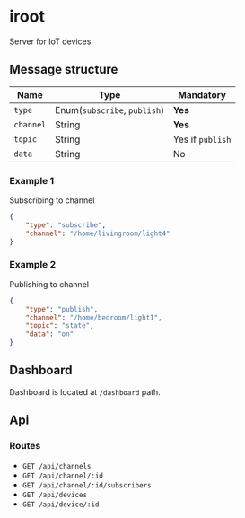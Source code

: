# iroot
Server for IoT devices

## Message structure

| Name | Type | Mandatory |
| --- | --- | --- |
| `type` | Enum(`subscribe`, `publish`) | **Yes** |
| `channel` | String | **Yes** |
| `topic` | String | Yes if `publish` |
| `data` | String | No |

### Example 1

Subscribing to channel

```json
{
    "type": "subscribe",
    "channel": "/home/livingroom/light4"
}
```

### Example 2

Publishing to channel

```json
{
    "type": "publish",
    "channel": "/home/bedroom/light1",
    "topic": "state",
    "data": "on"
}
```

## Dashboard

Dashboard is located at `/dashboard` path.

## Api

### Routes

- `GET /api/channels`
- `GET /api/channel/:id`
- `GET /api/channel/:id/subscribers`
- `GET /api/devices`
- `GET /api/device/:id`